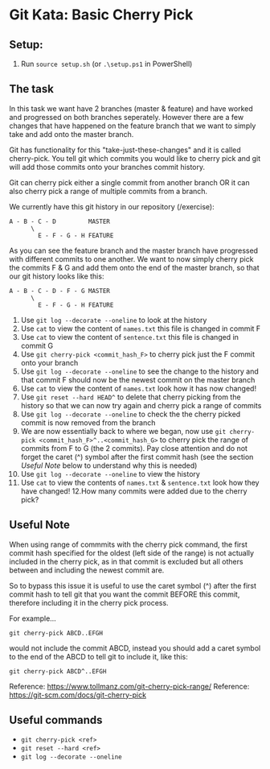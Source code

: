 # Git Kata: Basic Cherry Pick
## Setup:

1. Run `source setup.sh` (or `.\setup.ps1` in PowerShell)

## The task

In this task we want have 2 branches (master & feature) and have worked and progressed on both branches seperately. However there are a few changes that have happened on the feature branch that we want to simply take and add onto the master branch.

Git has functionality for this "take-just-these-changes" and it is called cherry-pick.
You tell git which commits you would like to cherry pick and git will add those commits onto your branches commit history.

Git can cherry pick either a single commit from another branch OR it can also cherry pick a range of multiple commits from a branch.

We currently have this git history in our repository (/exercise):

    A - B - C - D         MASTER
          \
            E - F - G - H FEATURE 

As you can see the feature branch and the master branch have progressed with different commits to one another. We want to now simply cherry pick the commits F & G and add them onto the end of the master branch, so that our git history looks like this:

    A - B - C - D - F - G MASTER
          \
            E - F - G - H FEATURE 

1. Use `git log --decorate --oneline` to look at the history
2. Use `cat` to view the content of `names.txt` this file is changed in commit F
3. Use `cat` to view the content of `sentence.txt` this file is changed in commit G
4. Use `git cherry-pick <commit_hash_F>` to cherry pick just the F commit onto your branch
5. Use `git log --decorate --oneline` to see the change to the history and that commit F should now be the newest commit on the master branch
6. Use `cat` to view the content of `names.txt` look how it has now changed!
7. Use `git reset --hard HEAD^` to delete that cherry picking from the history so that we can now try again and cherry pick a range of commits
8. Use `git log --decorate --oneline` to check the the cherry picked commit is now removed from the branch
9. We are now essentially back to where we began, now use `git cherry-pick <commit_hash_F>^..<commit_hash_G>` to cherry pick the range of commits from F to G (the 2 commits). Pay close attention and do not forget the caret (^) symbol after the first commit hash (see the section *Useful Note* below to understand why this is needed)
10. Use `git log --decorate --oneline` to view the history
11. Use `cat` to view the contents of `names.txt` & `sentence.txt` look how they have changed!
12.How many commits were added due to the cherry pick?

## Useful Note
When using range of commmits with the cherry pick command, the first commit hash specified for the oldest (left side of the range) is not actually included in the cherry pick, as in that commit is excluded but all others between and including the newest commit are.

So to bypass this issue it is useful to use the caret symbol (^) after the first commit hash to tell git that you want the commit BEFORE this commit, therefore including it in the cherry pick process.

For example...

    git cherry-pick ABCD..EFGH

would not include the commit ABCD, instead you should add a caret symbol to the end of the ABCD to tell git to include it, like this:

    git cherry-pick ABCD^..EFGH

Reference: https://www.tollmanz.com/git-cherry-pick-range/
Reference: https://git-scm.com/docs/git-cherry-pick

## Useful commands
- `git cherry-pick <ref>`
- `git reset --hard <ref>`
- `git log --decorate --oneline`

